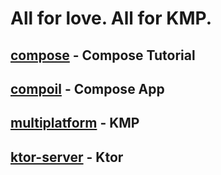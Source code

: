 # All for love. All for KMP.

## [compose](https://github.com/iostyle/4KMP/tree/main/compose) - Compose Tutorial

## [compoil](https://github.com/iostyle/4KMP/tree/main/compoil) - Compose App

## [multiplatform](https://github.com/iostyle/4KMP/tree/main/multiplatform) - KMP

## [ktor-server](https://github.com/iostyle/4KMP/tree/main/ktor-server) - Ktor
